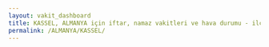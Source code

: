 ```yaml
---
layout: vakit_dashboard
title: KASSEL, ALMANYA için iftar, namaz vakitleri ve hava durumu - ilçe/eyalet seç
permalink: /ALMANYA/KASSEL/
---
```


<script type="text/javascript">
  var GLOBAL_COUNTRY = 'ALMANYA';
  var GLOBAL_CITY = 'KASSEL';
  var GLOBAL_STATE = '';
  var lat = 72;
  var lon = 21;
</script>
